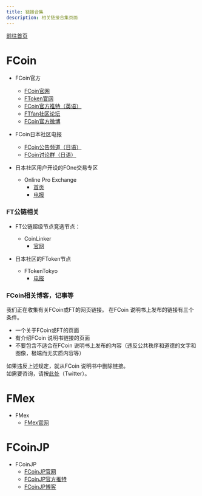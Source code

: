```yaml
---
title: 链接合集
description: 相关链接合集页面
---
```


[前往首页](./)

# FCoin

- FCoin官方
    - [FCoin官网](https://www.fcoin.com)
    - [FToken官网](https://ftoken.com)
    - [FCoin官方推特（英语）](https://twitter.com/FCoinOfficial)
    - [FTfan社区论坛](https://www.ftfan.org)
    - [FCoin官方微博](https://www.weibo.com/7032418697)

- FCoin日本社区电报
    - [FCoin公告频道（日语）](https://t.me/fcoinfanjapanese)
    - [FCoin讨论群（日语）](https://t.me/fcoinchatjapanese)
    
- 日本社区用户开设的FOne交易专区
    - Online Pro Exchange
        - [首页](https://www.fcoin.com/category/onlineproexchange)
        - [电报](https://t.me/OnlinePro_Exchange)

### FT公链相关

- FT公链超级节点竞选节点：
    - CoinLinker
        - [官网](https://www.coinlinker.io)
        
- 日本社区的FToken节点
    - FTokenTokyo
        - [电报](https://t.me/ftokentokyo)
        
### FCoin相关博客，记事等

我们正在收集有关FCoin或FT的网页链接。
在FCoin 说明书上发布的链接有三个条件。
- 一个关于FCoin或FT的页面
- 有介绍FCoin 说明书链接的页面
- 不要包含不适合在FCoin 说明书上发布的内容（违反公共秩序和道德的文字和图像，极端而无实质内容等）

如果违反上述规定，就从FCoin 说明书中删除链接。  
如需要咨询，请按[此处](https://twitter.com/lucied2007)（Twitter）。
        
# FMex

- FMex
    - [FMex官网](https://www.fmex.com/)

# FCoinJP

- FCoinJP
    - [FCoinJP官网](https://www.fcoinjp.com)
    - [FCoinJP官方推特](https://twitter.com/fcoin_jp)
    - [FCoinJP博客](https://fcoin-fan.jp/)